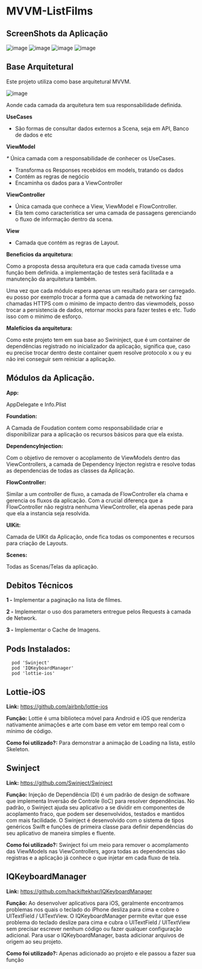 # MVVM-ListFilms

## ScreenShots da Aplicação

![image](https://i.ibb.co/BtcMtv5/1.png)
![image](https://i.ibb.co/3vNtCqk/2.png)
![image](https://i.ibb.co/8dNwb00/3.png)
![image](https://i.ibb.co/C6f5QSq/4.png)


## Base Arquitetural


Este projeto utiliza como base arquitetural MVVM. 

![image](https://benoitpasquier.com/images/2018/01/mvvm-pattern.png)

Aonde cada camada da arquitetura tem sua responsabilidade definida. 

**UseCases**

* São formas de consultar dados externos a Scena, seja em API, Banco de dados e etc

**ViewModel**

*\** Única camada com a responsabilidade de conhecer os UseCases. 
* Transforma os Responses recebidos em models, tratando os dados
* Contém as regras de negócio 
* Encaminha os dados para a ViewController

**ViewController**

* Única camada que conhece a View, ViewModel e FlowController. 
* Ela tem como característica ser uma camada de passagens gerenciando o fluxo de informação dentro da scena. 

**View**

* Camada que contém as regras de Layout. 

**Beneficios da arquitetura:**

Como a proposta dessa arquitetura era que cada camada tivesse uma função bem definida. a implementação de testes será facilitada e a manutenção da arquitetura também. 

Uma vez que cada módulo espera apenas um resultado para ser carregado. eu posso por exemplo trocar a forma que a camada de networking faz chamadas HTTPS com o minimo de impacto dentro das viewmodels, posso trocar a persistencia de dados, retornar mocks para fazer testes e etc. Tudo isso com o minimo de esforço.

**Malefícios da arquitetura:**

Como este projeto tem em sua base ao Swininject, que é um container de dependências registrado no inicializador da aplicação, significa que, caso eu precise trocar dentro deste container quem resolve protocolo x ou y eu não irei conseguir sem reiniciar a aplicação. 

## Módulos da Aplicação. 

**App:**

AppDelegate e Info.Plist

**Foundation:**

A Camada de Foudation contem como responsabilidade criar e disponibilizar para a aplicação os recursos básicos para que ela exista. 


**DependencyInjection:**

Com o objetivo de remover o acoplamento de ViewModels dentro das ViewControllers, a camada de Dependency Injecton registra e resolve todas as dependencias de todas as classes da Aplicação. 


**FlowController:**

Similar a um controller de fluxo, a camada de FlowController ela chama e gerencia os fluxos da aplicação. Com a crucial diferença que a FlowController não registra nenhuma ViewController, ela apenas pede para que ela a instancia seja resolvida.


**UIKit:**

Camada de UIKit da Aplicação, onde fica todas os componentes e recursos para criação de Layouts. 

**Scenes:**

Todas as Scenas/Telas da aplicação.

## Debitos Técnicos

**1 -** Implementar a paginação na lista de filmes.

**2 -** Implementar o uso dos parameters entregue pelos Requests à camada de Network.

**3 -** Implementar o Cache de Imagens. 

## Pods Instalados:
```  
  pod 'Swinject'
  pod 'IQKeyboardManager'
  pod 'lottie-ios' 
``` 
	
## Lottie-iOS

**Link:** https://github.com/airbnb/lottie-ios

**Função:** Lottie é uma biblioteca móvel para Android e iOS que renderiza nativamente animações e arte com base em vetor em tempo real com o mínimo de código.

**Como foi utilizado?:** Para demonstrar a animação de Loading na lista, estilo Skeleton.

## Swinject

**Link:** https://github.com/Swinject/Swinject

**Função:** Injeção de Dependência (DI) é um padrão de design de software que implementa Inversão de Controle (IoC) para resolver dependências. No padrão, o Swinject ajuda seu aplicativo a se dividir em componentes de acoplamento fraco, que podem ser desenvolvidos, testados e mantidos com mais facilidade. O Swinject é desenvolvido com o sistema de tipos genéricos Swift e funções de primeira classe para definir dependências do seu aplicativo de maneira simples e fluente.

**Como foi utilizado?:** Swinject foi um meio para remover o acomplamento das ViewModels nas ViewControllers, agora todas as dependencias são registras e a aplicação já conhece o que injetar em cada fluxo de tela.

## IQKeyboardManager

**Link:** https://github.com/hackiftekhar/IQKeyboardManager

**Função:** Ao desenvolver aplicativos para iOS, geralmente encontramos problemas nos quais o teclado do iPhone desliza para cima e cobre o UITextField / UITextView. O IQKeyboardManager permite evitar que esse problema do teclado deslize para cima e cubra o UITextField / UITextView sem precisar escrever nenhum código ou fazer qualquer configuração adicional. Para usar o IQKeyboardManager, basta adicionar arquivos de origem ao seu projeto.

**Como foi utilizado?:** Apenas adicionado ao projeto e ele passou a fazer sua função

